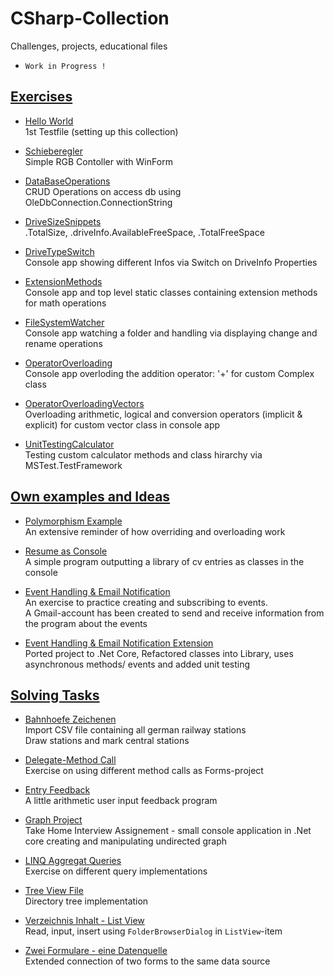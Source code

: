 
# CSharp-Collection
Challenges, projects, educational files
 - `Work in Progress !`


## [Exercises](https://github.com/Computational-Design-Consulting/CSharp-Collection/tree/mainCDC/Exercises)  

- [Hello World](https://github.com/Computational-Design-Consulting/CSharp-Collection/tree/mainCDC/Exercises/HelloWorld)  
    1st Testfile (setting up this collection)  

- [Schieberegler](https://github.com/Computational-Design-Consulting/CSharp-Collection/tree/mainCDC/Exercises/Schieberegler)  
    Simple RGB Contoller with WinForm

- [DataBaseOperations](/Exercises/DataBaseOperations)  
    CRUD Operations on access db using OleDbConnection.ConnectionString

- [DriveSizeSnippets](/Exercises/DriveSizeSnippets/)  
    .TotalSize, .driveInfo.AvailableFreeSpace, .TotalFreeSpace

- [DriveTypeSwitch](/Exercises/DriveTypeSwitch/)  
    Console app showing different Infos via Switch on DriveInfo Properties

- [ExtensionMethods](/Exercises/ExtensionMethods/)  
    Console app and top level static classes containing extension methods for math operations

- [FileSystemWatcher](/Exercises/FileSystemWatcher/)  
    Console app watching a folder and handling via displaying change and rename operations

- [OperatorOverloading](/Exercises/OperatorOverloading/)  
    Console app overloding the addition operator: '+' for custom Complex class

- [OperatorOverloadingVectors](/Exercises/OperatorOverloadingVectors/)  
    Overloading arithmetic, logical and conversion operators (implicit & explicit) for custom vector class in console app

- [UnitTestingCalculator](/Exercises/UnitTestingCalculator/)  
    Testing custom calculator methods and class hirarchy via MSTest.TestFramework


## [Own examples and Ideas](https://github.com/Computational-Design-Consulting/CSharp-Collection/tree/mainCDC/Own%20examples%20and%20Ideas)  

- [Polymorphism Example](https://github.com/Computational-Design-Consulting/CSharp-Collection/tree/mainCDC/Own%20examples%20and%20Ideas/PolymorphismExample)  
    An extensive reminder of how overriding and overloading work

- [Resume as Console](https://github.com/Computational-Design-Consulting/CSharp-Collection/tree/mainCDC/Own%20examples%20and%20Ideas/ResumeInConsole-OOP)  
    A simple program outputting a library of cv entries as classes in the console   

- [Event Handling & Email Notification](https://github.com/Computational-Design-Consulting/CSharp-Collection/tree/mainCDC/Own%20examples%20and%20Ideas/EventHandling_Email)  
    An exercise to practice creating and subscribing to events.  
    A Gmail-account has been created to send and receive information from the program about the events     

- [Event Handling & Email Notification Extension](https://github.com/Computational-Design-Consulting/CSharp-Collection/tree/mainCDC/Own%20examples%20and%20Ideas/EventMailEx)  
    Ported project to .Net Core, Refactored classes into Library, uses asynchronous methods/ events and added unit testing


## [Solving Tasks](https://github.com/Computational-Design-Consulting/CSharp-Collection/tree/mainCDC/Solving%20Tasks)  

- [Bahnhoefe Zeichenen](https://github.com/Computational-Design-Consulting/CSharp-Collection/tree/mainCDC/Solving%20Tasks/BahnhoefeZeichenen)  
    Import CSV file containing all german railway stations   
    Draw stations and mark central stations

- [Delegate-Method Call](https://github.com/Computational-Design-Consulting/CSharp-Collection/tree/mainCDC/Solving%20Tasks/Delegate-MethodCall)  
    Exercise on using different method calls as Forms-project

- [Entry Feedback](https://github.com/Computational-Design-Consulting/CSharp-Collection/tree/mainCDC/Solving%20Tasks/EntryFeedback)  
    A little arithmetic user input feedback program

- [Graph Project](/Solving%20Tasks/GraphProject)  
    Take Home Interview Assignement - small console application in .Net core creating and manipulating undirected graph

- [LINQ Aggregat Queries](https://github.com/Computational-Design-Consulting/CSharp-Collection/tree/mainCDC/Solving%20Tasks/LINQ_Aggregat_Queries)  
    Exercise on different query implementations

- [Tree View File](https://github.com/Computational-Design-Consulting/CSharp-Collection/tree/mainCDC/Solving%20Tasks/TreeViewFile_)  
    Directory tree implementation

- [Verzeichnis Inhalt - List View](https://github.com/Computational-Design-Consulting/CSharp-Collection/tree/mainCDC/Solving%20Tasks/VzInhaltListView)  
    Read, input, insert using `FolderBrowserDialog` in `ListView`-item

- [Zwei Formulare - eine Datenquelle](https://github.com/Computational-Design-Consulting/CSharp-Collection/tree/mainCDC/Solving%20Tasks/ZweiFormulareEineDatenQuelle)  
    Extended connection of two forms to the same data source
